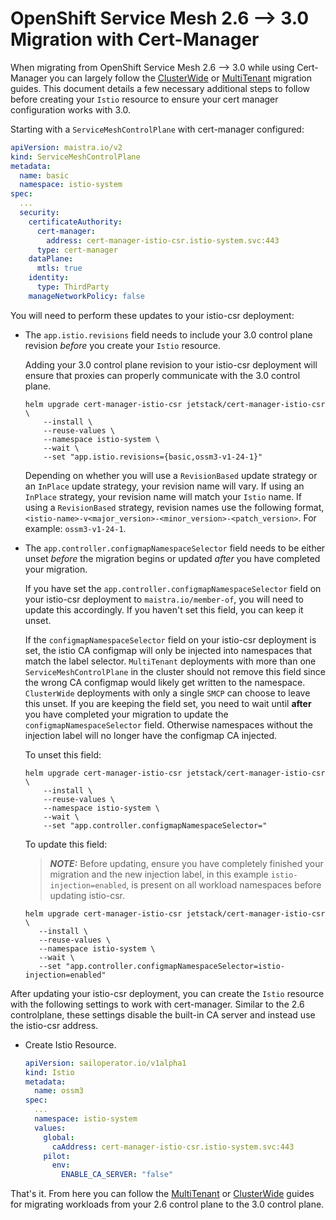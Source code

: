 # OpenShift Service Mesh 2.6 --> 3.0 Migration with Cert-Manager

When migrating from OpenShift Service Mesh 2.6 --> 3.0 while using Cert-Manager you can largely follow the [ClusterWide](TODO) or [MultiTenant](../multi-tenancy/README.md) migration guides. This document details a few necessary additional steps to follow before creating your `Istio` resource to ensure your cert manager configuration works with 3.0. 

<!--

Steps for testing:

1. Install cert-manager operator

1. Install cluster issuer:

```yaml
apiVersion: cert-manager.io/v1
kind: Issuer
metadata:
  name: selfsigned-root-issuer
  namespace: cert-manager
spec:
  selfSigned: {}
---
apiVersion: cert-manager.io/v1
kind: Certificate
metadata:
  name: root-ca
  namespace: cert-manager
spec:
  isCA: true
  duration: 21600h # 900d
  secretName: root-ca
  commonName: root-ca.my-company.net
  subject:
    organizations:
    - my-company.net
  issuerRef:
    name: selfsigned-root-issuer
    kind: Issuer
    group: cert-manager.io
---
apiVersion: cert-manager.io/v1
kind: ClusterIssuer
metadata:
  name: root-ca
spec:
  ca:
    secretName: root-ca
```

1. Install istio-ca

```yaml
apiVersion: cert-manager.io/v1
kind: Certificate
metadata:
  name: istio-ca
  namespace: istio-system
spec:
  isCA: true
  duration: 21600h
  secretName: istio-ca
  commonName: istio-ca.my-company.net
  subject:
    organizations:
    - my-company.net
  issuerRef:
    name: root-ca
    kind: ClusterIssuer
    group: cert-manager.io
---
apiVersion: cert-manager.io/v1
kind: Issuer
metadata:
  name: istio-ca
  namespace: istio-system
spec:
  ca:
    secretName: istio-ca
```

1. Helm install istio-csr

values.yaml

```yaml
image:
  repository: quay.io/jetstack/cert-manager-istio-csr

app:
  certmanager:
    namespace: istio-system
    issuer:
      group: cert-manager.io
      kind: Issuer
      name: istio-ca

  controller:
    leaderElectionNamespace: istio-system

  istio:
    namespace: istio-system
    revisions: ["basic"]

  server:
    maxCertificateDuration: 5m

  tls:
    certificateDNSNames:
    # This DNS name must be set in the SMCP spec.security.certificateAuthority.cert-manager.address
    - cert-manager-istio-csr.istio-system.svc
```

```console
helm repo add jetstack https://charts.jetstack.io --force-update
helm upgrade cert-manager-istio-csr jetstack/cert-manager-istio-csr \
    --install \
    --namespace istio-system \
    --wait \
    -f values.yaml
```


1. Create SMCP

```yaml
apiVersion: maistra.io/v2
kind: ServiceMeshControlPlane
metadata:
  name: basic
  namespace: istio-system
spec:
  addons:
    grafana:
      enabled: false
    kiali:
      enabled: false
    prometheus:
      enabled: false
  gateways:
    enabled: false
    openshiftRoute:
      enabled: false
  profiles:
    - default
  security:
    certificateAuthority:
      cert-manager:
        address: cert-manager-istio-csr.istio-system.svc:443
      type: cert-manager
    dataPlane:
      mtls: true
    identity:
      type: ThirdParty
    manageNetworkPolicy: false
  tracing:
    type: None
  version: v2.6
```

1. Update istio-csr with future Istio revision.

```console
helm upgrade cert-manager-istio-csr jetstack/cert-manager-istio-csr \
    --install \
    --reuse-values \
    --namespace istio-system \
    --wait \
    --set "app.istio.revisions={basic,ossm3-v1-24-1}"
```

1. Create Istio resource

```yaml
apiVersion: sailoperator.io/v1alpha1
kind: Istio
metadata:
  generation: 3
  name: ossm3
spec:
  namespace: istio-system
  updateStrategy:
    type: RevisionBased
  values:
    global:
      caAddress: cert-manager-istio-csr.istio-system.svc:443
    pilot:
      env:
        ENABLE_CA_SERVER: "false"
  version: v1.24.1
```

1. Create bookinfo namespace

```console
oc create ns bookinfo
```

1. Create smmr and add bookinfo to it
```yaml
apiVersion: maistra.io/v1
kind: ServiceMeshMemberRoll
metadata:
  name: default
  namespace: istio-system
spec:
  members:
    - bookinfo
```

1. Deploy bookinfo
```console
oc apply -n bookinfo -f https://raw.githubusercontent.com/Maistra/istio/maistra-2.6/samples/bookinfo/platform/kube/bookinfo.yaml
```

1. Ensure proxies injected

```console
oc get pods -n bookinfo
NAME                              READY   STATUS    RESTARTS   AGE
details-v1-9979968fb-776jq        2/2     Running   0          33m
productpage-v1-8669b4d5c8-hshtz   2/2     Running   0          33m
ratings-v1-bbb89988d-tcgvp        2/2     Running   0          33m
reviews-v1-75b6949cf4-7kbdm       2/2     Running   0          33m
reviews-v2-64f68558b-gsxc4        2/2     Running   0          33m
reviews-v3-596954cfd6-jnb6n       2/2     Running   0          33m
```

1. Migrate to 3.0

```console
oc label ns bookinfo istio.io/rev=ossm3-v1-24-1 maistra.io/ignore-namespace="true" istio-injection- --overwrite=true
oc rollout restart deployment -n bookinfo
```

1. Ensure proxies connected to correct control plane
```console
istioctl ps -n bookinfo
NAME                                         CLUSTER        CDS        LDS        EDS        RDS        ECDS     ISTIOD                                   VERSION
details-v1-9979968fb-776jq.bookinfo          Kubernetes     SYNCED     SYNCED     SYNCED     SYNCED              istiod-ossm3-v1-24-1-d5b9b4c89-ccz4v     1.24.1
productpage-v1-8669b4d5c8-hshtz.bookinfo     Kubernetes     SYNCED     SYNCED     SYNCED     SYNCED              istiod-ossm3-v1-24-1-d5b9b4c89-ccz4v     1.24.1
ratings-v1-bbb89988d-tcgvp.bookinfo          Kubernetes     SYNCED     SYNCED     SYNCED     SYNCED              istiod-ossm3-v1-24-1-d5b9b4c89-ccz4v     1.24.1
reviews-v1-75b6949cf4-7kbdm.bookinfo         Kubernetes     SYNCED     SYNCED     SYNCED     SYNCED              istiod-ossm3-v1-24-1-d5b9b4c89-ccz4v     1.24.1
reviews-v2-64f68558b-gsxc4.bookinfo          Kubernetes     SYNCED     SYNCED     SYNCED     SYNCED              istiod-ossm3-v1-24-1-d5b9b4c89-ccz4v     1.24.1
reviews-v3-596954cfd6-jnb6n.bookinfo         Kubernetes     SYNCED     SYNCED     SYNCED     SYNCED              istiod-ossm3-v1-24-1-d5b9b4c89-ccz4v     1.24.1
```
 -->

Starting with a `ServiceMeshControlPlane` with cert-manager configured:

```yaml
apiVersion: maistra.io/v2
kind: ServiceMeshControlPlane
metadata:
  name: basic
  namespace: istio-system
spec:
  ...
  security:
    certificateAuthority:
      cert-manager:
        address: cert-manager-istio-csr.istio-system.svc:443
      type: cert-manager
    dataPlane:
      mtls: true
    identity:
      type: ThirdParty
    manageNetworkPolicy: false
```

You will need to perform these updates to your istio-csr deployment:

- The `app.istio.revisions` field needs to include your 3.0 control plane revision _before_ you create your `Istio` resource.

  Adding your 3.0 control plane revision to your istio-csr deployment will ensure that proxies can properly communicate with the 3.0 control plane.

  ```console
  helm upgrade cert-manager-istio-csr jetstack/cert-manager-istio-csr \
      --install \
      --reuse-values \
      --namespace istio-system \
      --wait \
      --set "app.istio.revisions={basic,ossm3-v1-24-1}"
  ```

  Depending on whether you will use a `RevisionBased` update strategy or an `InPlace` update strategy, your revision name will vary. If using an `InPlace` strategy, your revision name will match your `Istio` name. If using a `RevisionBased` strategy, revision names use the following format, `<istio-name>-v<major_version>-<minor_version>-<patch_version>`. For example: `ossm3-v1-24-1`.

- The `app.controller.configmapNamespaceSelector` field needs to be either unset _before_ the migration begins or updated _after_ you have completed your migration.

  If you have set the `app.controller.configmapNamespaceSelector` field on your istio-csr deployment to `maistra.io/member-of`, you will need to update this accordingly. If you haven't set this field, you can keep it unset.

  If the `configmapNamespaceSelector` field on your istio-csr deployment is set, the istio CA configmap will only be injected into namespaces that match the label selector. `MultiTenant` deployments with more than one `ServiceMeshControlPlane` in the cluster should not remove this field since the wrong CA configmap would likely get written to the namespace. `ClusterWide` deployments with only a single `SMCP` can choose to leave this unset. If you are keeping the field set, you need to wait until **after** you have completed your migration to update the `configmapNamespaceSelector` field. Otherwise namespaces without the injection label will no longer have the configmap CA injected.

  To unset this field:

  ```console
  helm upgrade cert-manager-istio-csr jetstack/cert-manager-istio-csr \
      --install \
      --reuse-values \
      --namespace istio-system \
      --wait \
      --set "app.controller.configmapNamespaceSelector="
  ```

  To update this field:

  > **_NOTE:_** Before updating, ensure you have completely finished your migration and the new injection label, in this example `istio-injection=enabled`, is present on all workload namespaces before updating istio-csr.

  ```console
  helm upgrade cert-manager-istio-csr jetstack/cert-manager-istio-csr \
     --install \
     --reuse-values \
     --namespace istio-system \
     --wait \
     --set "app.controller.configmapNamespaceSelector=istio-injection=enabled"
  ```

After updating your istio-csr deployment, you can create the `Istio` resource with the following settings to work with cert-manager. Similar to the 2.6 controlplane, these settings disable the built-in CA server and instead use the istio-csr address.

- Create Istio Resource.

  ```yaml
  apiVersion: sailoperator.io/v1alpha1
  kind: Istio
  metadata:
    name: ossm3
  spec:
    ...
    namespace: istio-system
    values:
      global:
        caAddress: cert-manager-istio-csr.istio-system.svc:443
      pilot:
        env:
          ENABLE_CA_SERVER: "false"
  ```

That's it. From here you can follow the [MultiTenant](../multi-tenancy/README.md) or [ClusterWide](TODO) guides for migrating workloads from your 2.6 control plane to the 3.0 control plane.
